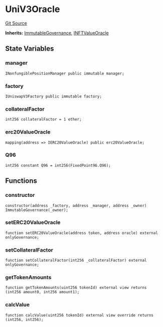 # UniV3Oracle
[Git Source](https://github.com/supafinance/supa-foundry/blob/00eb35447ebc05e824f31afa1581898206764621/src/oracles/UniV3Oracle.sol)

**Inherits:**
[ImmutableGovernance](/src/lib/ImmutableGovernance.sol/contract.ImmutableGovernance.md), [INFTValueOracle](/src/interfaces/INFTValueOracle.sol/interface.INFTValueOracle.md)


## State Variables
### manager

```solidity
INonfungiblePositionManager public immutable manager;
```


### factory

```solidity
IUniswapV3Factory public immutable factory;
```


### collateralFactor

```solidity
int256 collateralFactor = 1 ether;
```


### erc20ValueOracle

```solidity
mapping(address => IERC20ValueOracle) public erc20ValueOracle;
```


### Q96

```solidity
int256 constant Q96 = int256(FixedPoint96.Q96);
```


## Functions
### constructor


```solidity
constructor(address _factory, address _manager, address _owner) ImmutableGovernance(_owner);
```

### setERC20ValueOracle


```solidity
function setERC20ValueOracle(address token, address oracle) external onlyGovernance;
```

### setCollateralFactor


```solidity
function setCollateralFactor(int256 _collateralFactor) external onlyGovernance;
```

### getTokenAmounts


```solidity
function getTokenAmounts(uint256 tokenId) external view returns (int256 amount0, int256 amount1);
```

### calcValue


```solidity
function calcValue(uint256 tokenId) external view override returns (int256, int256);
```

